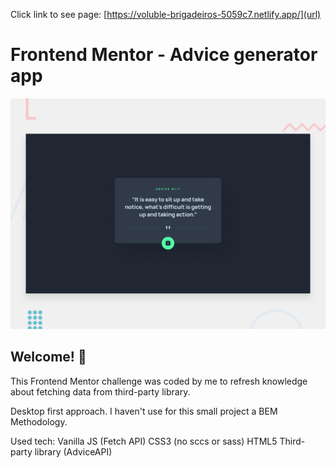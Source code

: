 Click link to see page:  [https://voluble-brigadeiros-5059c7.netlify.app/](url)
# Frontend Mentor - Advice generator app

![Design preview for the Advice generator app coding challenge](./design/desktop-preview.jpg)

## Welcome! 👋

This Frontend Mentor challenge was coded by me to refresh knowledge about fetching data from third-party library. 

Desktop first approach. I haven't use for this small project a BEM Methodology.

Used tech: 
Vanilla JS (Fetch API)
CSS3 (no sccs or sass)
HTML5
Third-party library (AdviceAPI)
